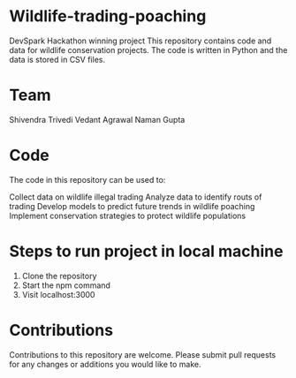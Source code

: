 # Wildlife-trading-poaching

DevSpark Hackathon winning project
This repository contains code and data for wildlife conservation projects. The code is written in Python and the data is stored in CSV files.

# Team
Shivendra Trivedi
Vedant Agrawal
Naman Gupta

# Code
The code in this repository can be used to:

Collect data on wildlife illegal trading
Analyze data to identify routs of trading
Develop models to predict future trends in wildlife poaching
Implement conservation strategies to protect wildlife populations

# Steps to run project in local machine
1. Clone the repository
2. Start the npm command
3. Visit localhost:3000

# Contributions
Contributions to this repository are welcome. Please submit pull requests for any changes or additions you would like to make.
